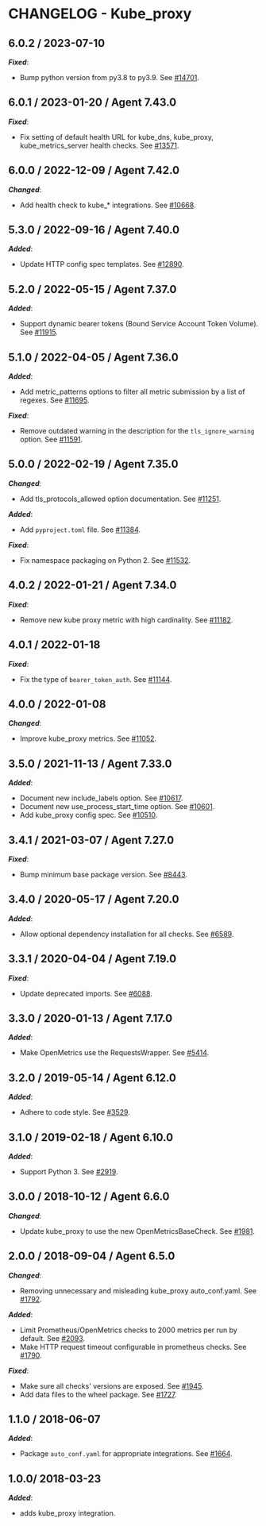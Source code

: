 # CHANGELOG - Kube_proxy

## 6.0.2 / 2023-07-10

***Fixed***:

* Bump python version from py3.8 to py3.9. See [#14701](https://github.com/DataDog/integrations-core/pull/14701).

## 6.0.1 / 2023-01-20 / Agent 7.43.0

***Fixed***: 

* Fix setting of default health URL for kube_dns, kube_proxy, kube_metrics_server health checks. See [#13571](https://github.com/DataDog/integrations-core/pull/13571).


## 6.0.0 / 2022-12-09 / Agent 7.42.0

***Changed***: 

* Add health check to kube_* integrations. See [#10668](https://github.com/DataDog/integrations-core/pull/10668).


## 5.3.0 / 2022-09-16 / Agent 7.40.0

***Added***: 

* Update HTTP config spec templates. See [#12890](https://github.com/DataDog/integrations-core/pull/12890).


## 5.2.0 / 2022-05-15 / Agent 7.37.0

***Added***: 

* Support dynamic bearer tokens (Bound Service Account Token Volume). See [#11915](https://github.com/DataDog/integrations-core/pull/11915).


## 5.1.0 / 2022-04-05 / Agent 7.36.0

***Added***: 

* Add metric_patterns options to filter all metric submission by a list of regexes. See [#11695](https://github.com/DataDog/integrations-core/pull/11695).

***Fixed***: 

* Remove outdated warning in the description for the `tls_ignore_warning` option. See [#11591](https://github.com/DataDog/integrations-core/pull/11591).


## 5.0.0 / 2022-02-19 / Agent 7.35.0

***Changed***: 

* Add tls_protocols_allowed option documentation. See [#11251](https://github.com/DataDog/integrations-core/pull/11251).

***Added***: 

* Add `pyproject.toml` file. See [#11384](https://github.com/DataDog/integrations-core/pull/11384).

***Fixed***: 

* Fix namespace packaging on Python 2. See [#11532](https://github.com/DataDog/integrations-core/pull/11532).


## 4.0.2 / 2022-01-21 / Agent 7.34.0

***Fixed***: 

* Remove new kube proxy metric with high cardinality. See [#11182](https://github.com/DataDog/integrations-core/pull/11182).


## 4.0.1 / 2022-01-18

***Fixed***: 

* Fix the type of `bearer_token_auth`. See [#11144](https://github.com/DataDog/integrations-core/pull/11144).


## 4.0.0 / 2022-01-08

***Changed***: 

* Improve kube_proxy metrics. See [#11052](https://github.com/DataDog/integrations-core/pull/11052).


## 3.5.0 / 2021-11-13 / Agent 7.33.0

***Added***: 

* Document new include_labels option. See [#10617](https://github.com/DataDog/integrations-core/pull/10617).
* Document new use_process_start_time option. See [#10601](https://github.com/DataDog/integrations-core/pull/10601).
* Add kube_proxy config spec. See [#10510](https://github.com/DataDog/integrations-core/pull/10510).


## 3.4.1 / 2021-03-07 / Agent 7.27.0

***Fixed***: 

* Bump minimum base package version. See [#8443](https://github.com/DataDog/integrations-core/pull/8443).


## 3.4.0 / 2020-05-17 / Agent 7.20.0

***Added***: 

* Allow optional dependency installation for all checks. See [#6589](https://github.com/DataDog/integrations-core/pull/6589).


## 3.3.1 / 2020-04-04 / Agent 7.19.0

***Fixed***: 

* Update deprecated imports. See [#6088](https://github.com/DataDog/integrations-core/pull/6088).


## 3.3.0 / 2020-01-13 / Agent 7.17.0

***Added***: 

* Make OpenMetrics use the RequestsWrapper. See [#5414](https://github.com/DataDog/integrations-core/pull/5414).


## 3.2.0 / 2019-05-14 / Agent 6.12.0

***Added***: 

* Adhere to code style. See [#3529](https://github.com/DataDog/integrations-core/pull/3529).


## 3.1.0 / 2019-02-18 / Agent 6.10.0

***Added***: 

* Support Python 3. See [#2919](https://github.com/DataDog/integrations-core/pull/2919).


## 3.0.0 / 2018-10-12 / Agent 6.6.0

***Changed***: 

* Update kube_proxy to use the new OpenMetricsBaseCheck. See [#1981][1].


## 2.0.0 / 2018-09-04 / Agent 6.5.0

***Changed***: 

* Removing unnecessary and misleading kube_proxy auto_conf.yaml. See [#1792][5].

***Added***: 

* Limit Prometheus/OpenMetrics checks to 2000 metrics per run by default. See [#2093][2].
* Make HTTP request timeout configurable in prometheus checks. See [#1790][4].

***Fixed***: 

* Make sure all checks' versions are exposed. See [#1945][3].
* Add data files to the wheel package. See [#1727][6].


## 1.1.0 / 2018-06-07

***Added***: 

* Package `auto_conf.yaml` for appropriate integrations. See [#1664][7].


## 1.0.0/ 2018-03-23

***Added***: 

* adds kube_proxy integration.

[1]: https://github.com/DataDog/integrations-core/pull/1981
[2]: https://github.com/DataDog/integrations-core/pull/2093
[3]: https://github.com/DataDog/integrations-core/pull/1945
[4]: https://github.com/DataDog/integrations-core/pull/1790
[5]: https://github.com/DataDog/integrations-core/pull/1792
[6]: https://github.com/DataDog/integrations-core/pull/1727
[7]: https://github.com/DataDog/integrations-core/pull/1664
